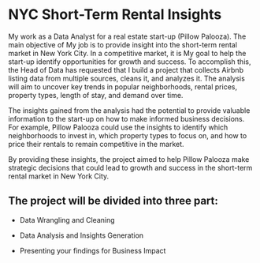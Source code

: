 # NYC Short-Term Rental Insights

My work as a Data Analyst for a real estate start-up (Pillow Palooza). The main objective of My job is to provide insight into the short-term rental market in New York City. In a competitive market, it is My goal to help the start-up identify opportunities for growth and success.
To accomplish this, the Head of Data has requested that I build a project that collects Airbnb listing data from multiple sources, cleans it, and analyzes it. The analysis will aim to uncover key trends in popular neighborhoods, rental prices, property types, length of stay, and demand over time.

The insights gained from the analysis had the potential to provide valuable information to the start-up on how to make informed business decisions. For example, Pillow Palooza could use the insights to identify which neighborhoods to invest in, which property types to focus on, and how to price their rentals to remain competitive in the market.

By providing these insights, the project aimed to help Pillow Palooza make strategic decisions that could lead to growth and success in the short-term rental market in New York City.


## The project will be divided into three part:

* Data Wrangling and Cleaning

* Data Analysis and Insights Generation

* Presenting your findings for Business Impact
